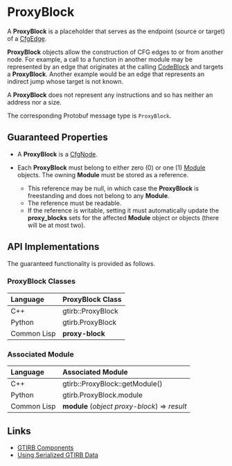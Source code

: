 ProxyBlock
====================

A **ProxyBlock** is a placeholder that serves as the endpoint (source
or target) of a [CfgEdge](CfgEdge.md).

**ProxyBlock** objects allow the construction of CFG edges to or from
another node. For example, a call to a function in another module may
be represented by an edge that originates at the calling
[CodeBlock](CodeBlock.md) and targets a **ProxyBlock**. Another
example would be an edge that represents an indirect jump whose target
is not known.

A **ProxyBlock** does not represent any instructions and so has
neither an address nor a size.

The corresponding Protobuf message type is `ProxyBlock`.


Guaranteed Properties
---------------------

- A **ProxyBlock** is a [CfgNode](CfgNode.md).


- Each **ProxyBlock** must belong to either zero (0) or one (1)
  [Module](Module.md) objects. The owning **Module** must be stored as
  a reference.
  - This reference may be null, in which case the **ProxyBlock** is
    freestanding and does not belong to any **Module**.
  - The reference must be readable.
  - If the reference is writable, setting it must automatically update
    the **proxy_blocks** sets for the affected **Module** object or objects
    (there will be at most two).


API Implementations
--------------------

The guaranteed functionality is provided as follows.

### ProxyBlock Classes

| Language    | ProxyBlock Class  |
|:------------|:------------------|
| C++         | gtirb::ProxyBlock |
| Python      | gtirb.ProxyBlock  |
| Common Lisp | **proxy-block**   |



### Associated Module


| Language    | Associated Module                               |
|:------------|:------------------------------------------------|
| C++         | gtirb::ProxyBlock::getModule()                  |
| Python      | gtirb.ProxyBlock.module                         |
| Common Lisp | **module** (*object* *proxy-block*) => *result* |


Links
--------------------

- [GTIRB Components](COMPONENTS.md)
- [Using Serialized GTIRB Data](../../PROTOBUF.md)
